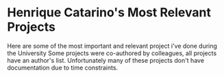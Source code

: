 # Henrique Catarino's Most Relevant Projects
Here are some of the most important and relevant project i've done during the University
Some projects were co-authored by colleagues, all projects have an author's list. Unfortunately many of these projects don't have documentation due to time constraints.


